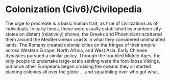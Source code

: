# Colonization (Civ6)/Civilopedia

The urge to procreate is a basic human trait, as true of civilizations as of individuals. In early times, these were usually established by maritime city-states on distant (relatively) shores; the Greeks and Phoenicians scattered them around the Mediterranean coasts in what they considered uninhabited lands. The Romans created colonial cities on the fringes of their empire across Western Europe, North Africa, and West Asia. Early Chinese dynasties pursued a similar policy. Through the troubled Middle Ages, the only people to undertake large-scale settling were the foot-loose Vikings, but once other Europeans began crossing the oceans they all started planting colonies all over the globe … and squabbling over who got what.